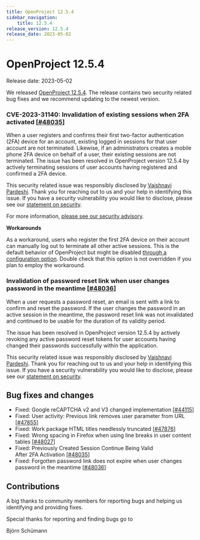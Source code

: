 ```yaml
---
title: OpenProject 12.5.4
sidebar_navigation:
    title: 12.5.4
release_version: 12.5.4
release_date: 2023-05-02
---
```


# OpenProject 12.5.4

Release date: 2023-05-02

We released [OpenProject 12.5.4](https://community.openproject.org/versions/1728).
The release contains two security related bug fixes and we recommend updating to the newest version.



### CVE-2023-31140: Invalidation of existing sessions when 2FA activated \[[#48035](https://community.openproject.org/wp/48035)\]

When a user registers and confirms their first two-factor authentication (2FA) device for an account, existing logged in sessions for that user account are not terminated. Likewise, if an administrators creates a mobile phone 2FA device on behalf of a user, their existing sessions are not terminated. The issue has been resolved in OpenProject version 12.5.4 by actively terminating sessions of user accounts having registered and confirmed a 2FA device.

This security related issue was responsibly disclosed by [Vaishnavi Pardeshi](mailto:researchervaishnavi0@gmail.com). Thank you for reaching out to us and your help in identifying this issue. If you have a security vulnerability you would like to disclose, please see our [statement on security](../../../security-and-privacy/statement-on-security/).

For more information, [please see our security advisory](https://github.com/opf/openproject/security/advisories/GHSA-xfp9-qqfj-x28q).

**Workarounds**

As a workaround, users who register the first 2FA device on their account can manually log out to terminate all other active sessions. This is the default behavior of OpenProject but might be disabled [through a configuration option](../../../installation-and-operations/configuration/#setting-session-options). Double check that this option is not overridden if you plan to employ the workaround.

### Invalidation of password reset link when user changes password in the meantime \[[#48036](https://community.openproject.org/wp/48036)\]

When a user requests a password reset, an email is sent with a link to confirm and reset the password. If the user changes the password in an active session in the meantime, the password reset link was not invalidated and continued to be usable for the duration of its validity period.

The issue has been resolved in OpenProject version 12.5.4 by actively revoking any active password reset tokens for user accounts having changed their passwords successfully within the application.

This security related issue was responsibly disclosed by [Vaishnavi Pardeshi](mailto:researchervaishnavi0@gmail.com). Thank you for reaching out to us and your help in identifying this issue. If you have a security vulnerability you would like to disclose, please see our [statement on security](../../../security-and-privacy/statement-on-security/).

<!--more-->

## Bug fixes and changes

- Fixed: Google reCAPTCHA v2 and V3 changed implementation \[[#44115](https://community.openproject.org/wp/44115)\]
- Fixed: User activity: Previous link removes user parameter from URL \[[#47855](https://community.openproject.org/wp/47855)\]
- Fixed: Work package HTML titles needlessly truncated \[[#47876](https://community.openproject.org/wp/47876)\]
- Fixed: Wrong spacing in Firefox when using line breaks in user content tables \[[#48027](https://community.openproject.org/wp/48027)\]
- Fixed: Previously Created Session Continue Being Valid After 2FA Activation \[[#48035](https://community.openproject.org/wp/48035)\]
- Fixed: Forgotten password link does not expire when user changes password in the meantime \[[#48036](https://community.openproject.org/wp/48036)\]

## Contributions
A big thanks to community members for reporting bugs and helping us identifying and providing fixes.

Special thanks for reporting and finding bugs go to

Björn Schümann

